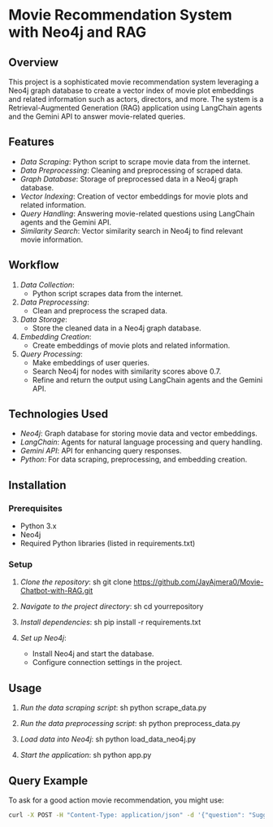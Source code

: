 # Movie Recommendation System with Neo4j and RAG

## Overview

This project is a sophisticated movie recommendation system leveraging a Neo4j graph database to create a vector index of movie plot embeddings and related information such as actors, directors, and more. The system is a Retrieval-Augmented Generation (RAG) application using LangChain agents and the Gemini API to answer movie-related queries.

## Features

- *Data Scraping*: Python script to scrape movie data from the internet.
- *Data Preprocessing*: Cleaning and preprocessing of scraped data.
- *Graph Database*: Storage of preprocessed data in a Neo4j graph database.
- *Vector Indexing*: Creation of vector embeddings for movie plots and related information.
- *Query Handling*: Answering movie-related questions using LangChain agents and the Gemini API.
- *Similarity Search*: Vector similarity search in Neo4j to find relevant movie information.

## Workflow

1. *Data Collection*:
    - Python script scrapes data from the internet.
2. *Data Preprocessing*:
    - Clean and preprocess the scraped data.
3. *Data Storage*:
    - Store the cleaned data in a Neo4j graph database.
4. *Embedding Creation*:
    - Create embeddings of movie plots and related information.
5. *Query Processing*:
    - Make embeddings of user queries.
    - Search Neo4j for nodes with similarity scores above 0.7.
    - Refine and return the output using LangChain agents and the Gemini API.

## Technologies Used

- *Neo4j*: Graph database for storing movie data and vector embeddings.
- *LangChain*: Agents for natural language processing and query handling.
- *Gemini API*: API for enhancing query responses.
- *Python*: For data scraping, preprocessing, and embedding creation.

## Installation

### Prerequisites

- Python 3.x
- Neo4j
- Required Python libraries (listed in requirements.txt)

### Setup

1. *Clone the repository*:
    sh
    git clone https://github.com/JayAjmera0/Movie-Chatbot-with-RAG.git
    
2. *Navigate to the project directory*:
    sh
    cd yourrepository
    
3. *Install dependencies*:
    sh
    pip install -r requirements.txt
    
4. *Set up Neo4j*:
    - Install Neo4j and start the database.
    - Configure connection settings in the project.

## Usage

1. *Run the data scraping script*:
    sh
    python scrape_data.py
    
2. *Run the data preprocessing script*:
    sh
    python preprocess_data.py
    
3. *Load data into Neo4j*:
    sh
    python load_data_neo4j.py
    
4. *Start the application*:
    sh
    python app.py
    

## Query Example

To ask for a good action movie recommendation, you might use:
```sh
curl -X POST -H "Content-Type: application/json" -d '{"question": "Suggest me a good action movie"}' http://localhost:8000/query
